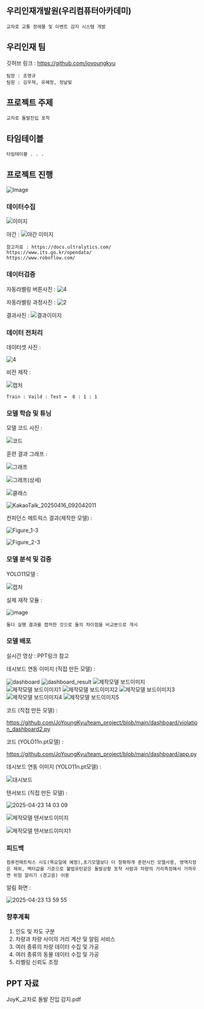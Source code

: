 ## 우리인재개발원(우리컴퓨터아카데미)
```
교차로 교통 장애물 및 이벤트 감지 시스템 개발
```
## 우리인재 팀
깃허브 링크 : https://github.com/joyoungkyu
```
팀장 : 조영규 
팀원 : 김우혁, 유혜정, 정날빛
```
## 프로젝트 주제
```
교차로 돌발진입 포착
```
## 타임테이블
```
타임테이블 . . . 
```
## 프로젝트 진행
![Image](https://github.com/user-attachments/assets/7f57d601-8528-42d8-817a-8e7887fecec1)
### 데이터수집
![이미지](https://github.com/user-attachments/assets/4258d17c-e76c-4dfa-8044-170fd6362205)

야간 :
![야간 이미지](https://github.com/user-attachments/assets/8d9de2d7-6b4b-400b-b1e2-a745b9241d55)
```
참고자료 : https://docs.ultralytics.com/
https://www.its.go.kr/opendata/
https://www.roboflow.com/
```
### 데이터검증
자동라벨링 버튼사진 :
![4](https://github.com/user-attachments/assets/0c3a0d0a-7643-4566-ad50-7c0d7afb04a6)

자동라벨링 과정사진 :
![2](https://github.com/user-attachments/assets/d5c0e756-5b7b-4f9f-a70a-0fc25fb6ad71)

결과사진 :
![결과이미지](https://github.com/user-attachments/assets/81a2b7d4-60f2-4842-ad8c-a3c1fd8d2de8)
### 데이터 전처리
데이터셋 사진 :

![4](https://github.com/user-attachments/assets/401e62ab-7730-4512-8b93-384dc9fc5a9f)

비전 제작 :

![캡처](https://github.com/user-attachments/assets/b34e5fd7-24b2-466e-8935-fb2a32ad3bbe)

```
Train : Vaild : Test =  8 : 1 : 1
```
### 모델 학습 및 튜닝
모델 코드 사진 :

![코드](https://github.com/user-attachments/assets/3f495da8-2da4-4a2d-b114-0d2b4d42c5ab)

훈련 결과 그래프 :

![그래프](https://github.com/user-attachments/assets/7e8cdeff-bbd8-47e9-90dc-6d29592f7c65)

![그래프(상세)](https://github.com/user-attachments/assets/deb2a836-683c-4be6-8c74-af84123567cb)

![클래스](https://github.com/user-attachments/assets/36b09dd6-dbda-42c4-925c-30ecbbcad6b1)

![KakaoTalk_20250416_092042011](https://github.com/user-attachments/assets/f8b4c1e1-c346-4a53-8afe-bf1621dff422)

컨피던스 메트릭스 결과(제작한 모델) :

![Figure_1-3](https://github.com/user-attachments/assets/36ff73e0-2c2d-4bb3-9066-35795ce7ad0e)

![Figure_2-3](https://github.com/user-attachments/assets/fa9a1c13-a384-4717-890e-462df77d6b69)

### 모델 분석 및 검증
YOLO11모델 :

![캡처](https://github.com/user-attachments/assets/8609560a-b575-440c-a570-bb6bfdc36c3f)

실제 재작 모듈 :

![image](https://github.com/user-attachments/assets/561e2eea-0ecb-4c46-9024-fb199d85adcc)

```
둘다 실행 결과를 캡처한 것으로 둘의 차이점을 비교본으로 개시
```
### 모델 배포
실시간 영상 : PPT링크 참고

데시보드 연동 이미지 (직접 만든 모델) :

![dashboard](https://github.com/user-attachments/assets/1e7f5e09-b6b0-4e69-9c42-d73d9764799c) ![dashboard_result](https://github.com/user-attachments/assets/f0438397-0f04-4343-a0b4-5900cd7afeab) ![제작모델 보드이미지](https://github.com/user-attachments/assets/7fc6b2bf-a70b-4581-aeba-2d40a212d0bb) ![제작모델 보드이미지1](https://github.com/user-attachments/assets/dbd629dd-504d-4a71-bfd0-de7d61e21a2b) ![제작모델 보드이미지2](https://github.com/user-attachments/assets/4c9fe4fb-5446-4830-8a1a-11bbb9ee9881) ![제작모델 보드이미지3](https://github.com/user-attachments/assets/eeac66d1-339a-4d87-b53b-2833c41931fc) ![제작모델 보드이미지4](https://github.com/user-attachments/assets/ae463b59-f0b2-4663-983d-de005abc9370) ![제작모델 보드이미지5](https://github.com/user-attachments/assets/63680ce9-9f82-4afc-837c-4118740d56e2)

코드 (직접 만든 모델) :

https://github.com/JoYoungKyu/team_project/blob/main/dashboard/violation_dashboard2.py

코드 (YOLO11n.pt모델) :

https://github.com/JoYoungKyu/team_project/blob/main/dashboard/app.py

데시보드 연동 이미지 (YOLO11n.pt모델) :

![대시보드](https://github.com/user-attachments/assets/0992c478-e752-47b0-9a0b-c97fc2441b88)

텐서보드 (직접 만든 모델) :

![2025-04-23 14 03 09](https://github.com/user-attachments/assets/22aff234-3694-44ec-bf76-9141b3318260)

![제작모델 텐서보드이미지](https://github.com/user-attachments/assets/49211271-305a-4263-a07f-f33c4fcd7a23)

![제작모델 텐서보드이미지1](https://github.com/user-attachments/assets/75a0c8d2-d189-4d77-8afe-49866f9de6b1)

### 피드백
```
컴퓨전매트릭스 시도(목요일에 예정),초기모델보다 더 정확하게 훈련시킨 모델사용, 영역지정은 제외, 벡터값을 기준으로 불법유턴같은 돌발상황 포착 사람과 차량의 거리측정해서 가까우면 위험 알리기 (경고음) 이용
```
알림 화면 :

![2025-04-23 13 59 55](https://github.com/user-attachments/assets/d13d90aa-52dc-4374-a794-946c061a9724)

### 향후계획
1. 인도 및 차도 구분
2. 차량과 차량 사이의 거리 계산 및 알림 서비스
3. 여러 종류의 차량 데이터 수집 및 가공
4. 여러 종류의 동물 데이터 수집 및 가공
5. 라벨링 신뢰도 조정

## PPT 자료
JoyK_교차로 돌발 진입 감지.pdf
